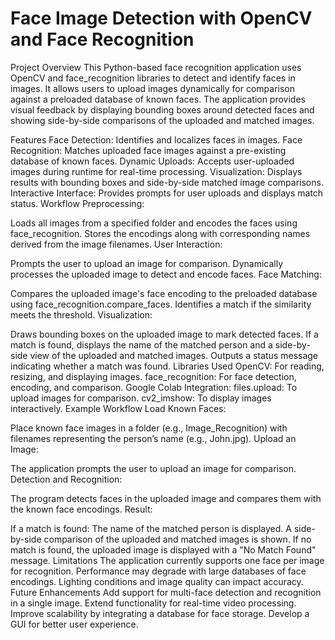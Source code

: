 # Face Image Detection with OpenCV and Face Recognition

Project Overview
This Python-based face recognition application uses OpenCV and face_recognition libraries to detect and identify faces in images. It allows users to upload images dynamically for comparison against a preloaded database of known faces. The application provides visual feedback by displaying bounding boxes around detected faces and showing side-by-side comparisons of the uploaded and matched images.

Features
Face Detection: Identifies and localizes faces in images.
Face Recognition: Matches uploaded face images against a pre-existing database of known faces.
Dynamic Uploads: Accepts user-uploaded images during runtime for real-time processing.
Visualization: Displays results with bounding boxes and side-by-side matched image comparisons.
Interactive Interface: Provides prompts for user uploads and displays match status.
Workflow
Preprocessing:

Loads all images from a specified folder and encodes the faces using face_recognition.
Stores the encodings along with corresponding names derived from the image filenames.
User Interaction:

Prompts the user to upload an image for comparison.
Dynamically processes the uploaded image to detect and encode faces.
Face Matching:

Compares the uploaded image's face encoding to the preloaded database using face_recognition.compare_faces.
Identifies a match if the similarity meets the threshold.
Visualization:

Draws bounding boxes on the uploaded image to mark detected faces.
If a match is found, displays the name of the matched person and a side-by-side view of the uploaded and matched images.
Outputs a status message indicating whether a match was found.
Libraries Used
OpenCV: For reading, resizing, and displaying images.
face_recognition: For face detection, encoding, and comparison.
Google Colab Integration:
files.upload: To upload images for comparison.
cv2_imshow: To display images interactively.
Example Workflow
Load Known Faces:

Place known face images in a folder (e.g., Image_Recognition) with filenames representing the person’s name (e.g., John.jpg).
Upload an Image:

The application prompts the user to upload an image for comparison.
Detection and Recognition:

The program detects faces in the uploaded image and compares them with the known face encodings.
Result:

If a match is found:
The name of the matched person is displayed.
A side-by-side comparison of the uploaded and matched images is shown.
If no match is found, the uploaded image is displayed with a "No Match Found" message.
Limitations
The application currently supports one face per image for recognition.
Performance may degrade with large databases of face encodings.
Lighting conditions and image quality can impact accuracy.
Future Enhancements
Add support for multi-face detection and recognition in a single image.
Extend functionality for real-time video processing.
Improve scalability by integrating a database for face storage.
Develop a GUI for better user experience.
